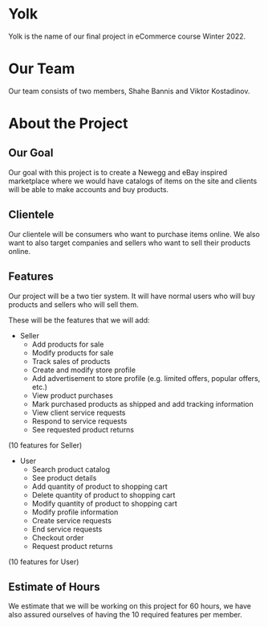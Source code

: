 # Yolk
Yolk is the name of our final project in eCommerce course Winter 2022.

# Our Team
Our team consists of two members, Shahe Bannis and Viktor Kostadinov.

# About the Project
## Our Goal
Our goal with this project is to create a Newegg and eBay inspired marketplace where we would have catalogs of items on the site and clients will be able to make accounts and buy products.

## Clientele
Our clientele will be consumers who want to purchase items online. We also want to also target companies and sellers who want to sell their products online.

## Features
Our project will be a two tier system. It will have normal users who will buy products and sellers who will sell them.

These will be the features that we will add:

- Seller
    - Add products for sale
    - Modify products for sale
    - Track sales of products
    - Create and modify store profile
    - Add advertisement to store profile (e.g. limited offers, popular offers, etc.)
    - View product purchases
    - Mark purchased products as shipped and add tracking information
    - View client service requests
    - Respond to service requests
    - See requested product returns

(10 features for Seller)

- User
    - Search product catalog
    - See product details
    - Add quantity of product to shopping cart
    - Delete quantity of product to shopping cart
    - Modify quantity of product to shopping cart
    - Modify profile information
    - Create service requests
    - End service requests
    - Checkout order
    - Request product returns

(10 features for User)

## Estimate of Hours
We estimate that we will be working on this project for 60 hours, we have also assured ourselves of having the 10 required features per member.
